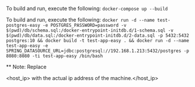 
To build and run, execute the following:
 `docker-compose up --build`

To build and run, execute the following: `docker run -d --name test-postgres-easy -e POSTGRES_PASSWORD=password -v $(pwd)/db/schema.sql:/docker-entrypoint-initdb.d/1-schema.sql -v $(pwd)/db/data.sql:/docker-entrypoint-initdb.d/2-data.sql -p 5432:5432 postgres:10 && docker build -t test-app-easy . && docker run -d --name test-app-easy -e SPRING_DATASOURCE_URL=jdbc:postgresql://192.168.1.213:5432/postgres -p 8080:8080 -ti test-app-easy /bin/bash`

** Note: Replace

<host_ip> with the actual ip address of the machine.</host_ip>
